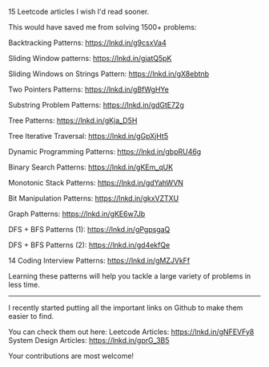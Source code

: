 15 Leetcode articles I wish I'd read sooner.

This would have saved me from solving 1500+ problems:

Backtracking Patterns: https://lnkd.in/g9csxVa4

Sliding Window patterns: https://lnkd.in/gjatQ5pK

Sliding Windows on Strings Pattern: https://lnkd.in/gX8ebtnb

Two Pointers Patterns: https://lnkd.in/gBfWgHYe

Substring Problem Patterns: https://lnkd.in/gdGtE72g

Tree Patterns: https://lnkd.in/gKja_D5H

Tree Iterative Traversal: https://lnkd.in/gGpXjHt5

Dynamic Programming Patterns: https://lnkd.in/gbpRU46g

Binary Search Patterns: https://lnkd.in/gKEm_qUK

Monotonic Stack Patterns: https://lnkd.in/gdYahWVN

Bit Manipulation Patterns: https://lnkd.in/gkxVZTXU

Graph Patterns: https://lnkd.in/gKE6w7Jb

DFS + BFS Patterns (1): https://lnkd.in/gPgpsgaQ

DFS + BFS Patterns (2): https://lnkd.in/gd4ekfQe

14 Coding Interview Patterns: https://lnkd.in/gMZJVkFf


Learning these patterns will help you tackle a large variety of problems in less time.

***

I recently started putting all the important links on Github to make them easier to find.

You can check them out here:
Leetcode Articles: https://lnkd.in/gNFEVFy8
System Design Articles: https://lnkd.in/gprG_3B5

Your contributions are most welcome!

